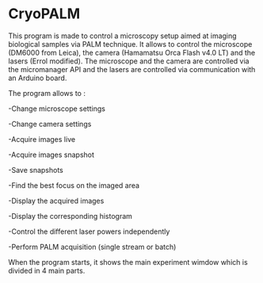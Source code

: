 # CryoPALM
This program is made to control a microscopy setup aimed at imaging biological samples via PALM technique.
It allows to control the microscope (DM6000 from Leica), the camera (Hamamatsu Orca Flash v4.0 LT) and the lasers (Errol modified).
The microscope and the camera are controlled via the micromanager API and the lasers are controlled via communication with an Arduino board.

The program allows to :

-Change microscope settings  
 
-Change camera settings

-Acquire images live

-Acquire images snapshot

-Save snapshots

-Find the best focus on the imaged area

-Display the acquired images

-Display the corresponding histogram

-Control the different laser powers independently

-Perform PALM acquisition (single stream or batch)

When the program starts, it shows the main experiment wimdow which is divided in 4 main parts.
